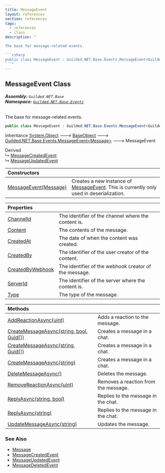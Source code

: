 ```yaml
---
title: MessageEvent
layout: references
section: references
tags:
  - references
  - class
description: "

The base for message-related events.

```csharp
public class MessageEvent : Guilded.NET.Base.Events.MessageEvent<Guilded.NET.Base.Content.Message>
```"
---
```


## MessageEvent Class
###### **Assembly:** `Guilded.NET.Base`<br/>**Namespace:** [`Guilded.NET.Base.Events`](Guilded.NET.Base.Events 'Guilded.NET.Base.Events')

The base for message-related events.

```csharp
public class MessageEvent : Guilded.NET.Base.Events.MessageEvent<Guilded.NET.Base.Content.Message>
```

Inheritance [System.Object](https://docs.microsoft.com/en-us/dotnet/api/System.Object 'System.Object') &#129106; [BaseObject](BaseObject 'Guilded.NET.Base.BaseObject') &#129106; [Guilded.NET.Base.Events.MessageEvent&lt;](MessageEvent_T_ 'Guilded.NET.Base.Events.MessageEvent<T>')[Message](Message 'Guilded.NET.Base.Content.Message')[&gt;](MessageEvent_T_ 'Guilded.NET.Base.Events.MessageEvent<T>') &#129106; MessageEvent

Derived  
&#8627; [MessageCreatedEvent](MessageCreatedEvent 'Guilded.NET.Base.Events.MessageCreatedEvent')  
&#8627; [MessageUpdatedEvent](MessageUpdatedEvent 'Guilded.NET.Base.Events.MessageUpdatedEvent')

| Constructors | |
| :--- | :--- |
| [MessageEvent(Message)](MessageEvent.MessageEvent(Message) 'Guilded.NET.Base.Events.MessageEvent.MessageEvent(Guilded.NET.Base.Content.Message)') | Creates a new instance of [MessageEvent](MessageEvent 'Guilded.NET.Base.Events.MessageEvent'). This is currently only used in deserialization. |

| Properties | |
| :--- | :--- |
| [ChannelId](MessageEvent.ChannelId 'Guilded.NET.Base.Events.MessageEvent.ChannelId') | The identifier of the channel where the content is. |
| [Content](MessageEvent.Content 'Guilded.NET.Base.Events.MessageEvent.Content') | The contents of the message. |
| [CreatedAt](MessageEvent.CreatedAt 'Guilded.NET.Base.Events.MessageEvent.CreatedAt') | The date of when the content was created. |
| [CreatedBy](MessageEvent.CreatedBy 'Guilded.NET.Base.Events.MessageEvent.CreatedBy') | The identifier of the user creator of the content. |
| [CreatedByWebhook](MessageEvent.CreatedByWebhook 'Guilded.NET.Base.Events.MessageEvent.CreatedByWebhook') | The identifier of the webhook creator of the message. |
| [ServerId](MessageEvent.ServerId 'Guilded.NET.Base.Events.MessageEvent.ServerId') | The identifier of the server where the content is. |
| [Type](MessageEvent.Type 'Guilded.NET.Base.Events.MessageEvent.Type') | The type of the message. |

| Methods | |
| :--- | :--- |
| [AddReactionAsync(uint)](MessageEvent.AddReactionAsync(uint) 'Guilded.NET.Base.Events.MessageEvent.AddReactionAsync(uint)') | Adds a reaction to the message. |
| [CreateMessageAsync(string, bool, Guid[])](MessageEvent.CreateMessageAsync(string,bool,Guid[]) 'Guilded.NET.Base.Events.MessageEvent.CreateMessageAsync(string, bool, System.Guid[])') | Creates a message in a chat. |
| [CreateMessageAsync(string, Guid[])](MessageEvent.CreateMessageAsync(string,Guid[]) 'Guilded.NET.Base.Events.MessageEvent.CreateMessageAsync(string, System.Guid[])') | Creates a message in a chat. |
| [CreateMessageAsync(string)](MessageEvent.CreateMessageAsync(string) 'Guilded.NET.Base.Events.MessageEvent.CreateMessageAsync(string)') | Creates a message in a chat. |
| [DeleteMessageAsync()](MessageEvent.DeleteMessageAsync() 'Guilded.NET.Base.Events.MessageEvent.DeleteMessageAsync()') | Deletes the message. |
| [RemoveReactionAsync(uint)](MessageEvent.RemoveReactionAsync(uint) 'Guilded.NET.Base.Events.MessageEvent.RemoveReactionAsync(uint)') | Removes a reaction from the message. |
| [ReplyAsync(string, bool)](MessageEvent.ReplyAsync(string,bool) 'Guilded.NET.Base.Events.MessageEvent.ReplyAsync(string, bool)') | Replies to the message in the chat. |
| [ReplyAsync(string)](MessageEvent.ReplyAsync(string) 'Guilded.NET.Base.Events.MessageEvent.ReplyAsync(string)') | Replies to the message in the chat. |
| [UpdateMessageAsync(string)](MessageEvent.UpdateMessageAsync(string) 'Guilded.NET.Base.Events.MessageEvent.UpdateMessageAsync(string)') | Updates the message. |

### See Also
- [Message](Message 'Guilded.NET.Base.Content.Message')
- [MessageCreatedEvent](MessageCreatedEvent 'Guilded.NET.Base.Events.MessageCreatedEvent')
- [MessageUpdatedEvent](MessageUpdatedEvent 'Guilded.NET.Base.Events.MessageUpdatedEvent')
- [MessageDeletedEvent](MessageDeletedEvent 'Guilded.NET.Base.Events.MessageDeletedEvent')